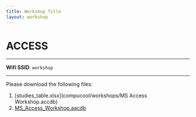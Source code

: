 ```yaml
---
title: Workshop Title
layout: workshop
---
```


# ACCESS

--------

**Wifi SSID**: `workshop`

---------

Please download the following files: 

1. [studies_table.xlsx](compucool/workshops/MS Access Workshop.accdb)
2. [MS_Access_Workshop.aacdb](compucool/workshops/data/MS_Access_Workshop.accdb)


